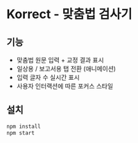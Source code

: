 # Korrect - 맞춤법 검사기

## 기능
- 맞춤법 원문 입력 + 교정 결과 표시
- 일상용 / 보고서용 탭 전환 (애니메이션)
- 입력 글자 수 실시간 표시
- 사용자 인터랙션에 따른 포커스 스타일

## 설치
```bash
npm install
npm start

